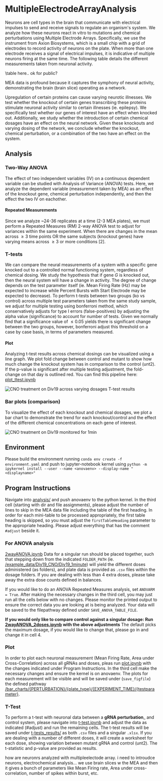 # MultipleElectrodeArrayAnalysis
Neurons are cell types in the brain that communicate with electrical impulses to send and receive signals to regulate an organism's system. We analyze how these neurons react in vitro to mutations and chemical perturbations using Multiple Electrode Arrays. Specifically, we use the instrument from Axion Biosystems, which is a small chip with a grid of electrodes to record activity of neurons on the plate. When more than one electrode receives a signal of electrical impulses, it is indicative of multiple neurons firing at the same time. The following table details the different measurements taken from neuronal activity. 

\table here.. ok for public?

MEA data is profound because it captures the symphony of neural activity, demonstrating the brain (brain slice) operating as a network.

Upregulation of certain proteins can cause varying neurotic illnesses. We test whether the knockout of certain genes transcribing these proteins stimulate neuronal activity similar to certain illnesses (ie. epilepsy). We specifically test whether our genes of interest have an effect when knocked out. Additionally, we study whether the introduction of certain chemical dosages have an effect on the neural network. Given these knockouts and varying dosing of the network, we conclude whether the knockout, chemical perturbation, or a combination of the two have an effect on the system.

## Analysis
### Two-Way ANOVA
The effect of two independent variables (IV) on a continuous dependent variable can be studied with Analysis of Variance (ANOVA) tests. Here, we analyze the dependent variable (measurement taken by MEA) as an effect of the knockout gene, chemical perturbation independently, and then the effect the two IV on eachother. 

#### Repeated Measurements
Since we analyze ~24-36 replicates at a time (2-3 MEA plates), we must perform a Repeated Measures (RM) 2-way ANOVA test to adjust for variances within the same experiment. When there are changes in the mean across $\geq 3$ time points OR the same subjects (knockout genes) have varying means across $\geq 3$ or more conditions [2].


### T-tests
We can compare the neural measurements of a system with a specific gene knocked out to a controlled normal functioning system, regardless of chemical dosing. We study the hypothesis that if gene _G_ is knocked out, then the neural system will have a change in activity. The degree of change depends on the test parameter itself (ie. Mean Firing Rate (Hz) may be expected to increase while Percent Bursts with Start Electrode may be expected to decrease). To perform t-tests between two groups (ko vs control) across multiple test parameters taken from the same study sample, we adjust for multiple testing using bonferroni method, which conservatively adjusts for type I errors (false-positives) by adjusting the alpha value (significance) to account for number of tests. Given we normally find that a significance value of $\leq 0.05$ yields there is significant change between the two groups, however, bonferroni adjust this threshold on a case by case basis, in terms of parameters measured.


#### Plot
Analyzing t-test results across chemical dosings can be visualized using a line graph. We plot fold change between control and mutant to show how much change the knockout system has in comparison to the control (unt2). If the p-value is significant after multiple testing adjustment, the fold-change on that day is outlined red. You can find this pipeline here: [plot_ttest.ipynb](analysis/plot_ttest.ipynb)

![CNO treatment on Div19 across varying dosages T-test results](https://github.com/soderling-lab/MultipleElectrodeArrayAnalysis/blob/clean/t-test_results/Div19_CNO/Div19_1minute/plots/Mean%20Firing%20Rate%20(Hz).png)
### Bar plots (comparison)
To visualize the effect of each knockout and chemical dosages, we plot a bar chart to demonstrate the trend for each knockout/control and the effect of the different chemical concentrations on each gene of interest.

![CNO treatment on Div19 monitored for 1min](https://github.com/soderling-lab/MultipleElectrodeAnalysisANOVA/blob/clean/bar_charts/CNO/DIV19/1_MIN/Mean%20Firing%20Rate%20(Hz).png)

## Environment
Please build the environment running `conda env create -f environment.yaml` and push to jupyter-notebook kernel using `python -m ipykernel install --user --name <anovaenv> --display-name "<displayname>"`

## Program Instructions
Navigate into [analysis/](/analysis) and push anovaenv to the python kernel. In the third cell (starting with dir and file assignments), please adjust the number of lines to skip in the MEA data file including the table of the first heading. In order for each mini-table to be processed appropriately, the first table heading is skipped, so you must adjust the `firstTableHeading` parameter to the appropriate heading. Please adjust everything that has the comment `#adjust` beside it. 

### For ANOVA analysis
[2wayANOVA.ipynb](analysis/2wayANOVA.ipynb) 
Data for a singular run should be placed together, such that stepping down from the indicated `FOLDER_PATH` (ie. [/example_data/Div19_CNO/Div19_1minute](example_data/Div19_CNO/Div19_1minute)) will yield the different doses administered (as folders), and plate data is provided as `.csv` files within the dosage folders. If you are dealing with less than 4 extra doses, please take away the extra dose counts defined in balances. 

If you would like to do an ANOVA Repeated Measures analysis, set `ANOVARM = True`. After making the necessary changes in the third cell, you may just run all the cells below with no changes. Please monitor the printed output to ensure the correct data you are looking at is being analyzed. Your data will be saved to the filepathway defined under `SAVE_ANOVA_TABLE_FILE`.

**If you would only like to compare control against a singular dosage: Run [2wayANOVA_2doses.ipynb](analysis/2wayANOVA_2doses.ipynb) with the above adjustments** The default picks the maximum dosage, if you would like to change that, please go in and change it in cell 4. 

### Plot
In order to plot each neuronal measurement (Mean Firing Rate, Area under Cross-Correlation) across all gRNAs and doses, pleas run [plot.ipynb](analysis/plot.ipynb) with the changes indicated under Program Instructions. In the third cell make the necessary changes and ensure the kernel is on anovaenv. The plots for each measurement will be visible and will be saved under (`save_figfile`) the defined pathway [/bar_charts/{PERTURBATION}/{plate_type}/{EXPERIMENT_TIME}/{testparameter}](bar_charts). 


### T-Test 
To perform a t-test with neuronal data between a __gRNA perturbation___ and control system, please navigate into [t-test.ipynb](analysis/t-test.ipynb) and adjust the data as indicated (#adjust) and run the remaining cells. The t-test results will be saved under [t-tests_results/](t-test_results) as both `.csv` files and a singular `.xlsx`. If you are dealing with a number of different doses, it will create a worksheet for each dose, showing variation between mutant gRNA and control (unt2). The t-statistic and p-value are provided as results.

how are neuronrs analyzed with multipleelectode array. i need to introudce neurons, electrochemical analysis... we use brain slices w the MEA and then it gives a bunch of parameters like Mean Firing rate, Area under cross-correlation, number of spikes within burst, etc.